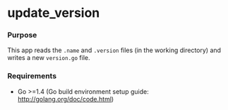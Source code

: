 # update_version

### Purpose
This app reads the `.name` and `.version` files (in the working directory) and writes a new `version.go` file.

### Requirements
 - Go >=1.4 (Go build environment setup guide: http://golang.org/doc/code.html)
